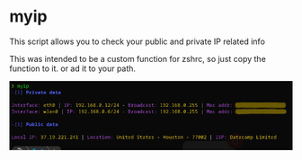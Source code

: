 # myip
This script allows you to check your public and private IP related info 

This was intended to be a custom function for zshrc, so just copy the function to it. or ad it to your path.

![Picture](https://github.com/0utl4nder/myip/blob/main/myip.png?raw=true)
